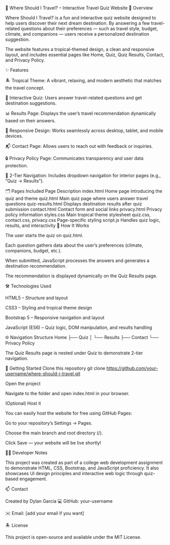 🌴 Where Should I Travel? – Interactive Travel Quiz Website
🧭 Overview

Where Should I Travel? is a fun and interactive quiz website designed to help users discover their next dream destination. By answering a few travel-related questions about their preferences — such as travel style, budget, climate, and companions — users receive a personalized destination suggestion.

The website features a tropical-themed design, a clean and responsive layout, and includes essential pages like Home, Quiz, Quiz Results, Contact, and Privacy Policy.

✨ Features

🏝️ Tropical Theme: A vibrant, relaxing, and modern aesthetic that matches the travel concept.

🧩 Interactive Quiz: Users answer travel-related questions and get destination suggestions.

📊 Results Page: Displays the user’s travel recommendation dynamically based on their answers.

📱 Responsive Design: Works seamlessly across desktop, tablet, and mobile devices.

📬 Contact Page: Allows users to reach out with feedback or inquiries.

🔒 Privacy Policy Page: Communicates transparency and user data protection.

🧭 2-Tier Navigation: Includes dropdown navigation for interior pages (e.g., “Quiz → Results”).

🗂️ Pages Included
Page	Description
index.html	Home page introducing the quiz and theme
quiz.html	Main quiz page where users answer travel questions
quiz-results.html	Displays destination results after quiz submission
contact.html	Contact form and social links
privacy.html	Privacy policy information
styles.css	Main tropical theme stylesheet
quiz.css, contact.css, privacy.css	Page-specific styling
script.js	Handles quiz logic, results, and interactivity
🧠 How It Works

The user starts the quiz on quiz.html.

Each question gathers data about the user’s preferences (climate, companions, budget, etc.).

When submitted, JavaScript processes the answers and generates a destination recommendation.

The recommendation is displayed dynamically on the Quiz Results page.

🛠️ Technologies Used

HTML5 – Structure and layout

CSS3 – Styling and tropical theme design

Bootstrap 5 – Responsive navigation and layout

JavaScript (ES6) – Quiz logic, DOM manipulation, and results handling

🌐 Navigation Structure
Home
├── Quiz
│   └── Results
├── Contact
└── Privacy Policy


The Quiz Results page is nested under Quiz to demonstrate 2-tier navigation.

🚀 Getting Started
Clone this repository
git clone https://github.com/your-username/where-should-i-travel.git

Open the project

Navigate to the folder and open index.html in your browser.

(Optional) Host it

You can easily host the website for free using GitHub Pages:

Go to your repository’s Settings → Pages.

Choose the main branch and root directory (/).

Click Save — your website will be live shortly!

🧑‍💻 Developer Notes

This project was created as part of a college web development assignment to demonstrate HTML, CSS, Bootstrap, and JavaScript proficiency. It also showcases UI design principles and interactive web logic through quiz-based engagement.

📫 Contact

Created by Dylan Garcia
💻 GitHub: your-username

✉️ Email: [add your email if you want]

🏝️ License

This project is open-source and available under the MIT License.
